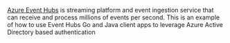 [Azure Event Hubs](https://docs.microsoft.com/azure/event-hubs/?WT.mc_id=data-0000-abhishgu) is streaming platform and event ingestion service that can receive and process millions of events per second. This is an example of how to use Event Hubs Go and Java client apps to leverage Azure Active Directory based authentication